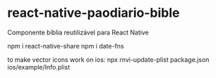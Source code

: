# react-native-paodiario-bible

Componente bíblia reutilizável para React Native

npm i react-native-share
npm i date-fns

to make vector icons work on ios:
npx rnvi-update-plist package.json ios/example/Info.plist
